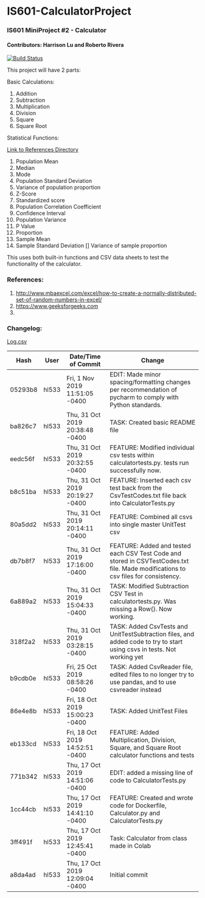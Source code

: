 # IS601-CalculatorProject
### IS601 MiniProject #2 - Calculator
#### Contributors: Harrison Lu and Roberto Rivera

[![Build Status](https://travis-ci.com/hl533/IS601-CalculatorProject.svg?branch=master)](https://travis-ci.com/hl533/IS601-CalculatorProject)

This project will have 2 parts:

Basic Calculations:
1. Addition
2. Subtraction
3. Multiplication
4. Division
5. Square
6. Square Root

Statistical Functions: 

[Link to References Directory](https://github.com/hl533/IS601-CalculatorProject/tree/master/References)

1. Population Mean
2. Median
3. Mode
4. Population Standard Deviation
5. Variance of population proportion
6. Z-Score
7. Standardized score
8. Population Correlation Coefficient
9. Confidence Interval
10. Population Variance
11. P Value
12. Proportion
13. Sample Mean
14. Sample Standard Deviation
[] Variance of sample proportion

This uses both built-in functions and CSV data sheets to test the 
functionality of the calculator.


### References:
1. http://www.mbaexcel.com/excel/how-to-create-a-normally-distributed-set-of-random-numbers-in-excel/
2. https://www.geeksforgeeks.com
3. 


### Changelog:
[Log.csv](./log.csv)

|Hash   |User |Date/Time of Commit            |Change                                                                                                                            |
|-------|-----|-------------------------------|----------------------------------------------------------------------------------------------------------------------------------|
|05293b8|hl533|Fri, 1 Nov 2019 11:51:05 -0400 |EDIT: Made minor spacing/formatting changes per recommendation of pycharm to comply with Python standards.                        |
|ba826c7|hl533|Thu, 31 Oct 2019 20:38:48 -0400|TASK: Created basic README file                                                                                                   |
|eedc56f|hl533|Thu, 31 Oct 2019 20:32:55 -0400|FEATURE: Modified individual csv tests within calculatortests.py. tests run successfully now.                                     |
|b8c51ba|hl533|Thu, 31 Oct 2019 20:19:27 -0400|FEATURE: Inserted each csv test back from the CsvTestCodes.txt file back into CalculatorTests.py                                  |
|80a5dd2|hl533|Thu, 31 Oct 2019 20:14:11 -0400|FEATURE: Combined all csvs into single master UnitTest csv                                                                        |
|db7b8f7|hl533|Thu, 31 Oct 2019 17:16:00 -0400|FEATURE: Added and tested each CSV Test Code and stored in CSVTestCodes.txt file. Made modifications to csv files for consistency.|
|6a889a2|hl533|Thu, 31 Oct 2019 15:04:33 -0400|TASK: Modified Subtraction CSV Test in calculatortests.py. Was missing a Row(). Now working.                                      |
|318f2a2|hl533|Thu, 31 Oct 2019 03:28:15 -0400|TASK: Added CsvTests and UnitTestSubtraction files, and added code to try to start using csvs in tests. Not working yet           |
|b9cdb0e|hl533|Fri, 25 Oct 2019 08:58:26 -0400|TASK: Added CsvReader file, edited files to no longer try to use pandas, and to use csvreader instead                             |
|86e4e8b|hl533|Fri, 18 Oct 2019 15:00:23 -0400|TASK: Added UnitTest Files                                                                                                        |
|eb133cd|hl533|Fri, 18 Oct 2019 14:52:51 -0400|FEATURE: Added Multiplication, Division, Square, and Square Root calculator functions and tests                                   |
|771b342|hl533|Thu, 17 Oct 2019 14:51:06 -0400|EDIT: added a missing line of code to CalculatorTests.py                                                                          |
|1cc44cb|hl533|Thu, 17 Oct 2019 14:41:10 -0400|FEATURE: Created and wrote code for Dockerfile, Calculator.py and CalculatorTests.py                                              |
|3ff491f|hl533|Thu, 17 Oct 2019 12:45:41 -0400|Task: Calculator from class made in Colab                                                                                         |
|a8da4ad|hl533|Thu, 17 Oct 2019 12:09:04 -0400|Initial commit       